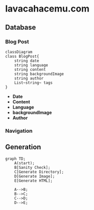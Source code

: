 # lavacahacemu.com
## Database
### Blog Post
```mermaid
classDiagram
class BlogPost{
    string date
    string language
    string content
    string backgroundImage
    string author
    List~string~ tags
}

```
* **Date**
* **Content**
* **Language**
* **backgroundImage** 
* **Author**

### Navigation

## Generation

```mermaid
graph TD;
    A(start);
    B[Sanity Check];
    C[Generate Directory];
    D[Generate Image];
    E[Generate HTML];

    A-->B;
    B-->C;
    C-->D;
    D-->E;
```